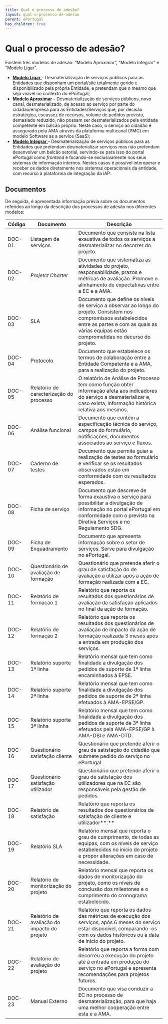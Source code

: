 ```yaml
---
title: Qual o processo de adesão?
layout: qual-o-processo-de-adesao
parent: ePortugal
has_children: true
---
```


# Qual o processo de adesão?

Existem três modelos de adesão: “Modelo Aproximar”, “Modelo Integrar” e “Modelo Ligar".

* [**Modelo Ligar** ](modelo-ligar.md)**-** Desmaterialização de serviços públicos para as Entidades que disponham um portal/site totalmente gerido e disponibilizado pela própria Entidade, e pretendam que o mesmo que seja visível no contexto do ePortugal;
* [**Modelo Aproximar**](modelo-aproximar.md) **-** Desmaterialização de serviços públicos, novo canal, desmaterializado, de acesso ao serviço por parte do cidadão/empresa para as Entidades/Serviços que, por decisão estratégica, escassez de recursos, volume de pedidos previsto, demasiado reduzido, não possam ser desmaterializados pela entidade competente em balcão próprio. Neste caso, o serviço ao cidadão é assegurado pela AMA através da plataforma multicanal (PMC) em modelo Software as a service (SaaS);
* [**Modelo Integrar** ](./#modelo-integrar)**-** Desmaterialização de serviços públicos para as Entidades que pretendam desmaterializar serviços mas não pretendam desenvolver um balcão setorial, servindo-se para isso do portal ePortugal como _frontend_ e focando-se exclusivamente nos seus sistemas de informação internos. Nestes casos é possível interoperar e receber os dados diretamente nos sistemas operacionais da entidade, com recurso à plataforma de integração da iAP.

## Documentos

De seguida, é apresentada informação prévia sobre os documentos referidos ao longo da descrição dos processos de adesão nos diferentes modelos:

| Código | Documento                                    | Descrição                                                                                                                                                                                                      |
| ------ | -------------------------------------------- | -------------------------------------------------------------------------------------------------------------------------------------------------------------------------------------------------------------- |
| DOC-01 | Listagem de serviços                         | Documento que consiste na lista exaustiva de todos os serviços a desmaterializar no decorrer do projeto.                                                                                                       |
| DOC-02 | _Projetct Charter_                           | Documento que sistematiza as atividades do projeto, responsabilidade, prazos e métricas de avaliação. Promove o alinhamento de expectativas entre a EC e a AMA.                                                |
| DOC-03 | SLA                                          | Documento que define os níveis de serviço a observar ao longo do projeto. Consistem nos compromissos estabelecidos entre as partes e com as quais as várias equipas estão comprometidas no decurso do projeto. |
| DOC-04 | Protocolo                                    | Documento que estabelece os termos de colaboração entre a Entidade Competente e a AMA, para a realização do projeto.                                                                                           |
| DOC-05 | Relatório de caracterização do processo      | O relatório de Análise de Processo tem como função obter informação afeta aos indicadores do serviço a desmaterializar e, caso exista, informação histórica relativa aos mesmos.                               |
| DOC-06 | Análise funcional                            | Documento que contém a especificação técnica do serviço, campos do formulário, notificações, documentos associados ao serviço e fluxos.                                                                        |
| DOC-07 | Caderno de testes                            | Documento que permite guiar a realização de testes ao formulário e verificar se os resultados observados estão em conformidade com os resultados esperados.                                                    |
| DOC-08 | Ficha de serviço                             | Documento que descreve de forma exaustiva o serviço para possibilitar a divulgação de informação no portal ePortugal em conformidade com o previsto na Diretiva Serviços e no Regulamento SDG.                 |
| DOC-09 | Ficha de Enquadramento                       | Documento que apresenta informação sobre o setor de serviços. Serve para divulgação no ePortugal.                                                                                                              |
| DOC-10 | Questionário de avaliação de formação        | Questionário que pretende aferir o grau de satisfação do de avaliação a utilizar após a ação de formação realizada com a EC.                                                                                   |
| DOC-11 | Relatório de formação 1                      | Relatório que reporta os resultados dos questionários de avaliação da satisfação aplicados no final da ação de formação.                                                                                       |
| DOC-12 | Relatório de formação 2                      | Relatório que reporta os resultados dos questionários de avaliação de impacto da ação de formação realizada 3 meses após a entrada em produção dos serviços.                                                   |
| DOC-13 | Relatório suporte 1ª linha                   | Relatório mensal que tem como finalidade a divulgação dos pedidos de suporte de 1ª linha encaminhados à EPSE.                                                                                                  |
| DOC-14 | Relatório suporte 2ª linha                   | Relatório mensal que tem como finalidade a divulgação dos pedidos de suporte de 2ª linha efetuados à AMA-EPSE/GP.                                                                                              |
| DOC-15 | Relatório suporte 3ª linha                   | Relatório mensal que tem como finalidade a divulgação dos pedidos de suporte de 3ª linha efetuados pela AMA-EPSE/GP à AMA-DSI e AMA-DTD.                                                                       |
| DOC-16 | Questionário satisfação cliente              | Questionário que pretende aferir o grau de satisfação do cidadão que submete pedido do serviço no ePortugal.                                                                                                   |
| DOC-17 | Questionário satisfação utilizador           | Questionário que pretende aferir o grau de satisfação dos utilizadores que na EC são responsáveis pela gestão de pedidos.                                                                                      |
| DOC-18 | Relatório de satisfação                      | Relatório que reporta os resultados dos questionários de satisfação de cliente e utilizador**.**                                                                                                               |
| DOC-19 | Relatório SLA                                | Relatório mensal que reporta o grau de cumprimento, de todas as equipas, com os níveis de serviço estabelecidos no início do projeto e propor alterações em caso de necessidade.                               |
| DOC-20 | Relatório de monitorização do projeto        | Relatório mensal que reporta os dados de monitorização do projeto, como os níveis de conclusão dos milestones e o cumprimento do cronograma estabelecido.                                                      |
| DOC-21 | Relatório de avaliação do impacto do projeto | Relatório que reporta os dados das métricas de execução dos serviços, após 6 meses do serviço estar disponível, comparando-os com os dados históricos ou à data de início do projeto.                          |
| DOC-22 | Relatório de avaliação do projeto            | Relatório que reporta a forma com decorreu a execução do projeto até à entrada em produção do serviço no ePortugal e apresenta recomendações para projetos futuros.                                            |
| DOC-23 | Manual Externo                               | Documento que visa conduzir a EC no processo de desmaterialização, para que haja uma melhor cooperação entre esta e a AMA.                                                                                     |

